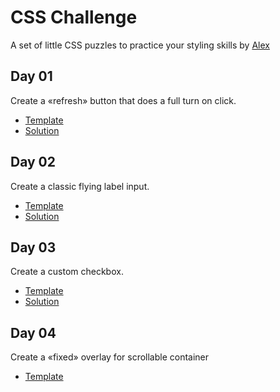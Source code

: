 # CSS Challenge
A set of little CSS puzzles to practice your styling skills by [Alex](https://twitter.com/Waterplea)

## Day 01
Create a «refresh» button that does a full turn on click.

- [Template](https://codepen.io/AngularWave/pen/ExvKGVo)
- [Solution](https://codepen.io/AngularWave/pen/mdMErYJ)

## Day 02
Create a classic flying label input.

- [Template](https://codepen.io/AngularWave/pen/mdMEGVa)
- [Solution](https://codepen.io/AngularWave/pen/oNezYdN)

## Day 03
Create a custom checkbox.

- [Template](https://codepen.io/AngularWave/pen/gOxwLdg)
- [Solution](https://codepen.io/AngularWave/pen/gOxLOJK)

## Day 04
Create a «fixed» overlay for scrollable container

- [Template](https://codepen.io/AngularWave/pen/rNzWaEG)
